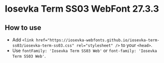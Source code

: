 # Iosevka Term SS03 WebFont 27.3.3

## How to use

- Add `<link href="https://iosevka-webfonts.github.io/iosevka-term-ss03/iosevka-term-ss03.css" rel="stylesheet" />` to your `<head>`.
- Use `fontFamily: 'Iosevka Term SS03 Web'` or `font-family: 'Iosevka Term SS03 Web'`.

